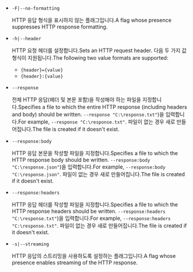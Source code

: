 * `-F|--no-formatting`

  <span data-ttu-id="9f4da-101">HTTP 응답 형식을 표시하지 않는 플래그입니다.</span><span class="sxs-lookup"><span data-stu-id="9f4da-101">A flag whose presence suppresses HTTP response formatting.</span></span>

* `-h|--header`

  <span data-ttu-id="9f4da-102">HTTP 요청 헤더를 설정합니다.</span><span class="sxs-lookup"><span data-stu-id="9f4da-102">Sets an HTTP request header.</span></span> <span data-ttu-id="9f4da-103">다음 두 가지 값 형식이 지원됩니다.</span><span class="sxs-lookup"><span data-stu-id="9f4da-103">The following two value formats are supported:</span></span>

  * `{header}={value}`
  * `{header}:{value}`

* `--response`

  <span data-ttu-id="9f4da-104">전체 HTTP 응답(헤더 및 본문 포함)을 작성해야 하는 파일을 지정합니다.</span><span class="sxs-lookup"><span data-stu-id="9f4da-104">Specifies a file to which the entire HTTP response (including headers and body) should be written.</span></span> <span data-ttu-id="9f4da-105">`--response "C:\response.txt"`)을 입력합니다.</span><span class="sxs-lookup"><span data-stu-id="9f4da-105">For example, `--response "C:\response.txt"`.</span></span> <span data-ttu-id="9f4da-106">파일이 없는 경우 새로 만들어집니다.</span><span class="sxs-lookup"><span data-stu-id="9f4da-106">The file is created if it doesn't exist.</span></span>

* `--response:body`

  <span data-ttu-id="9f4da-107">HTTP 응답 본문을 작성할 파일을 지정합니다.</span><span class="sxs-lookup"><span data-stu-id="9f4da-107">Specifies a file to which the HTTP response body should be written.</span></span> <span data-ttu-id="9f4da-108">`--response:body "C:\response.json"`)을 입력합니다.</span><span class="sxs-lookup"><span data-stu-id="9f4da-108">For example, `--response:body "C:\response.json"`.</span></span> <span data-ttu-id="9f4da-109">파일이 없는 경우 새로 만들어집니다.</span><span class="sxs-lookup"><span data-stu-id="9f4da-109">The file is created if it doesn't exist.</span></span>

* `--response:headers`

  <span data-ttu-id="9f4da-110">HTTP 응답 헤더를 작성할 파일을 지정합니다.</span><span class="sxs-lookup"><span data-stu-id="9f4da-110">Specifies a file to which the HTTP response headers should be written.</span></span> <span data-ttu-id="9f4da-111">`--response:headers "C:\response.txt"`)을 입력합니다.</span><span class="sxs-lookup"><span data-stu-id="9f4da-111">For example, `--response:headers "C:\response.txt"`.</span></span> <span data-ttu-id="9f4da-112">파일이 없는 경우 새로 만들어집니다.</span><span class="sxs-lookup"><span data-stu-id="9f4da-112">The file is created if it doesn't exist.</span></span>

* `-s|--streaming`

  <span data-ttu-id="9f4da-113">HTTP 응답의 스트리밍을 사용하도록 설정하는 플래그입니다.</span><span class="sxs-lookup"><span data-stu-id="9f4da-113">A flag whose presence enables streaming of the HTTP response.</span></span>
